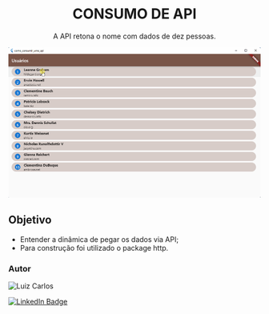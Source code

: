 <h1 align="center">CONSUMO DE API</h1>

<p align="center">A API retona o nome com dados de dez pessoas.</p>

<p align="center">
<img width="630" height="300" src="assets/images/api.gif"/>


</p>

## Objetivo

- Entender a dinâmica de pegar os dados via API;
- Para construção foi utilizado o package http.


### Autor

<img alt="Luiz Carlos" title="Luiz Carlos" src="https://avatars.githubusercontent.com/u/29442285?s=96&v=4" height="100" width="100" />

[![LinkedIn Badge](https://img.shields.io/badge/-LUIZ_CARLOS-blue?style=flat-square&logo=Linkedin&logoColor=white&link=https://www.linkedin.com/in/luizzlcs/)](https://www.linkedin.com/in/luizzlcs/)

